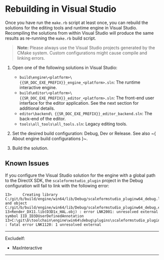 # Rebuilding in Visual Studio

Once you have run the `make.rb` script at least once, you can rebuild the solutions for the editing tools and runtime engine in Visual Studio. Recompiling the solutions from within Visual Studio will produce the same results as re-running the `make.rb` build script.

> **Note:** Please always use the Visual Studio projects generated by the CMake system. Custom configurations might cause compile and linking errors.

1.	Open one of the following solutions in Visual Studio:

	-	`build\engine\<platform>\ {{SR_DOC_EXE_PREFIX}}_engine_<platform>.sln`: The runtime interactive engine.
	-	`build\editor\<platform>\ {{SR_DOC_EXE_PREFIX}}_editor_<platform>.sln`: The front-end user interface for the editor application. See the next section for additional details.
	-	`editor\backend\ {{SR_DOC_EXE_PREFIX}}_editor_backend.sln`: The back-end of the editor.
	-	`tools\all_tools\all_tools.sln`: Legacy editing tools.

2.	Set the desired build configuration: Debug, Dev or Release. See also ~{ About engine build configurations }~.

3.	Build the solution.

## Known Issues

If you configure the Visual Studio solution for the engine with a global path to the DirectX SDK, the `scaleformstudio_plugin` project in the Debug configuration will fail to link with the following error:

~~~{nohighlight}
13>     Creating library C:/git/b/build/engine/win64/lib/Debug/scaleformstudio_pluginw64_debug.lib and object C:/git/b/build/engine/win64/lib/Debug/scaleformstudio_pluginw64_debug.exp
13>Render_DX11.lib(D3D1x_HAL.obj) : error LNK2001: unresolved external symbol IID_ID3DUserDefinedAnnotation
13>C:\git\b\toolchain\engine\win64\debug\plugins\scaleformstudio_pluginw64_debug.dll : fatal error LNK1120: 1 unresolved external
~~~

---
ExcludeIf:
-	MaxInteractive
---
